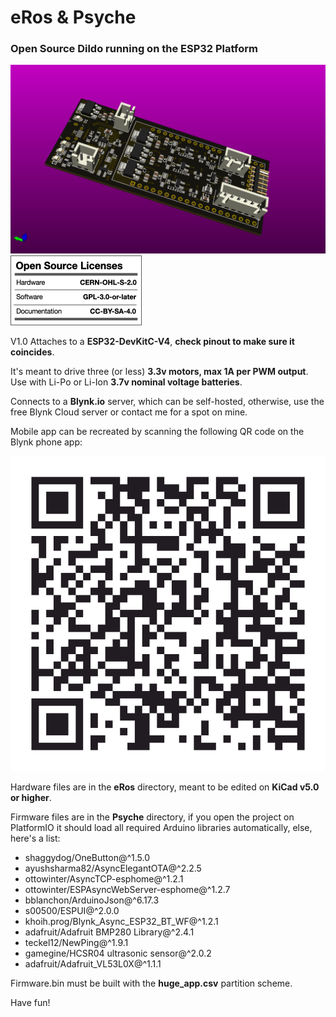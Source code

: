 # eRos & Psyche
### **Open Source Dildo running on the ESP32 Platform**

![3D PCB Render](Images/eROS.png?raw=true "PCB Render")
![Licenses](Images/LICENSE-INFO.png?raw=true "License Information")

V1.0 Attaches to a **ESP32-DevKitC-V4**, **check pinout to make sure it coincides**.

It's meant to drive three (or less) **3.3v motors, max 1A per PWM output**.
Use with Li-Po or Li-Ion **3.7v nominal voltage batteries**.

Connects to a **Blynk.io** server, which can be self-hosted, otherwise, use the free Blynk Cloud server or contact me for a spot on mine.

Mobile app can be recreated by scanning the following QR code on the Blynk phone app:

![Blynk Project QR](Images/blynkQR.png?raw=true "Scan this on Blynk app")

Hardware files are in the **eRos** directory, meant to be edited on **KiCad v5.0 or higher**.

Firmware files are in the **Psyche** directory, if you open the project on PlatformIO it should load all required Arduino libraries automatically, else, here's a list:

 - shaggydog/OneButton@^1.5.0
 - ayushsharma82/AsyncElegantOTA@^2.2.5
 - ottowinter/AsyncTCP-esphome@^1.2.1
 - ottowinter/ESPAsyncWebServer-esphome@^1.2.7
 - bblanchon/ArduinoJson@^6.17.3
 - s00500/ESPUI@^2.0.0
 - khoih.prog/Blynk_Async_ESP32_BT_WF@^1.2.1
 - adafruit/Adafruit BMP280 Library@^2.4.1
 - teckel12/NewPing@^1.9.1
 - gamegine/HCSR04 ultrasonic sensor@^2.0.2
 - adafruit/Adafruit_VL53L0X@^1.1.1

Firmware.bin must be built with the **huge_app.csv** partition scheme.

Have fun!

